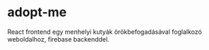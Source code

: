 # adopt-me
React frontend egy menhelyi kutyák örökbefogadásával foglalkozó weboldalhoz, firebase backenddel. 
